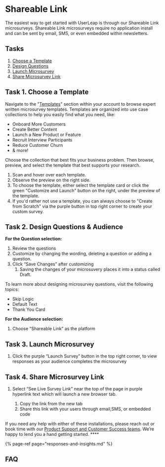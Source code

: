 # Shareable Link

The easiest way to get started with UserLeap is through our Shareable Link microsurveys. Shareable Link microsurveys require no application install and can be sent by email, SMS, or even embedded within newsletters.

## Tasks

1. [Choose a Template](shareable-link.md#task-1-choose-a-template)
2. [Design Questions](shareable-link.md#task-2-design-questions-and-audience)
3. [Launch Microsurvey](shareable-link.md#task-3-launch-microsurvey)
4. [Share Microsurvey Link](shareable-link.md#task-4-share-microsurvey-link)

## Task 1. Choose a Template

Navigate to the "[Templates](https://app.userleap.com/collections)" section within your account to browse expert written microsurvey templates. Templates are organized into use case collections to help you easily find what you need, like:

* Onboard More Customers
* Create Better Content
* Launch a New Product or Feature
* Recruit Interview Participants
* Reduce Customer Churn
* & more!

Choose the collection that best fits your business problem. Then browse, preview, and select the template that best supports your research.

1. Scan and hover over each template.
2. Observe the preview on the right side.
3. To choose the template, either select the template card or click the green "Customize and Launch" button on the right, under the preview of the template.
4. If you'd rather not use a template, you can always choose to "Create from Scratch" via the purple button in top right corner to create your custom survey.

## Task 2. Design Questions & Audience 

**For the Question selection:** 

1. Review the questions
2. Customize by changing the wording, deleting a question or adding a question. 
3. Click “Save Changes” after customizing
   1. Saving the changes of your microsuvery places it into a status called Draft. 

To learn more about designing microsurvey questions, visit the following topics: 

* Skip Logic
* Default Text
* Thank You Card

**For the Audience selection:** 

1. Choose “Shareable Link” as the platform

## Task 3. Launch Microsurvey

1. Click the purple “Launch Survey” button in the top right corner, to view responses as your audience completes the microsurvey

## Task 4. Share Microsurvey Link

1. Select “See Live Survey Link” near the top of the page in purple hyperlink text which will launch a new browser tab. 

   1. Copy the link from the new tab 
   2. Share this link with your users through email,SMS, or embedded code

If you need any help with either of these installations, please reach out or book time with our [Product Support and Customer Success teams](../userleap-support/). We’re happy to lend you a hand getting started. ****

{% page-ref page="responses-and-insights.md" %}

## FAQ


